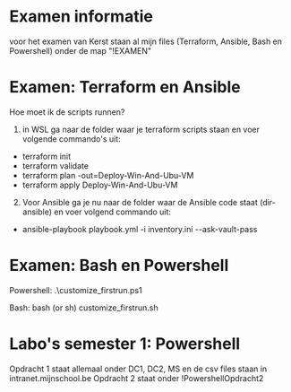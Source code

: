 # Examen informatie
voor het examen van Kerst staan al mijn files (Terraform, Ansible, Bash en Powershell) onder de map "!EXAMEN"

# Examen: Terraform en Ansible
Hoe moet ik de scripts runnen?
1. in WSL ga naar de folder waar je terraform scripts staan en voer volgende commando's uit:

- terraform init
- terraform validate
- terraform plan -out=Deploy-Win-And-Ubu-VM
- terraform apply Deploy-Win-And-Ubu-VM

2. Voor Ansible ga je nu naar de folder waar de Ansible code staat (dir-ansible) en voer volgend commando uit:

- ansible-playbook playbook.yml -i inventory.ini --ask-vault-pass 

# Examen: Bash en Powershell
Powershell:
.\customize_firstrun.ps1


Bash:
bash (or sh) customize_firstrun.sh




# Labo's semester 1: Powershell
Opdracht 1 staat allemaal onder DC1, DC2, MS en de csv files staan in intranet.mijnschool.be
Opdracht 2 staat onder !PowershellOpdracht2